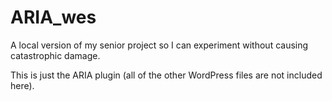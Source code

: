 # ARIA_wes
A local version of my senior project so I can experiment without causing catastrophic damage. 

This is just the ARIA plugin (all of the other WordPress files are not included here). 
